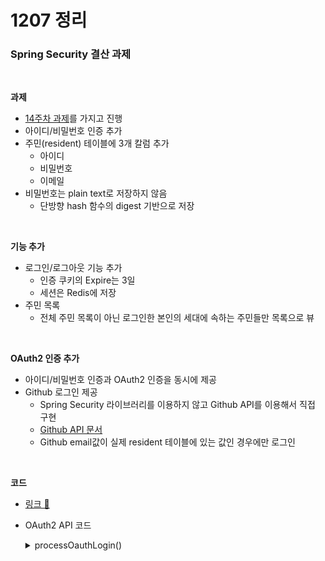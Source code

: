 # 1207 정리

### Spring Security 결산 과제

<br/>

**과제**
- [14주차 과제](https://github.com/unhas01/nhnacademy/blob/master/Week14/1201.md)를 가지고 진행
- 아이디/비밀번호 인증 추가
- 주민(resident) 테이블에 3개 칼럼 추가
    - 아이디
    - 비밀번호
    - 이메일
- 비밀번호는 plain text로 저장하지 않음
    - 단방향 hash 함수의 digest 기반으로 저장

<br/>

**기능 추가**
- 로그인/로그아웃 기능 추가
    - 인증 쿠키의 Expire는 3일
    - 세션은 Redis에 저장
- 주민 목록
    - 전체 주민 목록이 아닌 로그인한 본인의 세대에 속하는 주민들만 목록으로 뷰

<br/>

**OAuth2 인증 추가**
- 아이디/비밀번호 인증과 OAuth2 인증을 동시에 제공
- Github 로그인 제공
    - Spring Security 라이브러리를 이용하지 않고 Github API를 이용해서 직접 구현
    - [Github API 문서](https://docs.github.com/en/developers/apps/building-oauth-apps/authorizing-oauth-apps#web-application-flow)
    - Github email값이 실제 resident 테이블에 있는 값인 경우에만 로그인

<Br/>

**코드**
- [링크 🔑](https://docs.github.com/en/developers/apps/building-oauth-apps/authorizing-oauth-apps#web-application-flow)
- OAuth2 API 코드
    <details>
        <summary> processOauthLogin() </summary>

    ```java
    public void processOauthLogin(String code, HttpServletRequest request) {
        restTemplate = new RestTemplate();

        HttpHeaders headers = new HttpHeaders();
        headers.setContentType(MediaType.APPLICATION_FORM_URLENCODED);

        MultiValueMap<String, String> params = new LinkedMultiValueMap<>();
        params.add("client_id", clientId);
        params.add("client_secret", clientSecret);
        params.add("code", code);
        params.add("redirect_uri", redirectUri);

        HttpEntity<MultiValueMap<String, String>> oauthRequest = new HttpEntity<>(params, headers);
        ResponseEntity<AccessToken> response = restTemplate.exchange(ACCESS_URL, HttpMethod.POST, oauthRequest, AccessToken.class);

        String accessToken = response.getBody().getAccess_token();

        headers = new HttpHeaders();
        headers.setBearerAuth(accessToken);

        HttpEntity<String> userInfoEntity = new HttpEntity<>(headers);
        ResponseEntity<UserInfo> userInfo = restTemplate.exchange(API_URL, HttpMethod.GET, userInfoEntity, UserInfo.class);

        String email = userInfo.getBody().getEmail();
        Resident resident = residentRepository.getResidentByEmail(email);

        if (Objects.nonNull(resident)) {
            SecurityContext securityContext = SecurityContextHolder.createEmptyContext();
            Authentication authentication =
                    new TestingAuthenticationToken(resident.getResidentSerialNumber()+"-"+resident.getName(),
                            resident.getPassword(), "ROLE_USER");

            securityContext.setAuthentication(authentication);
            SecurityContextHolder.setContext(securityContext);
        }
    }
    ```

    </details>